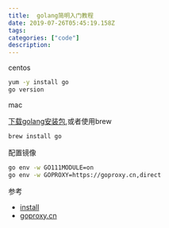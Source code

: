 ```yaml
---
title:  golang简明入门教程
date: 2019-07-26T05:45:19.158Z
tags: 
categories: ["code"]
description: 
---
```


centos

```bash
yum -y install go
go version
```

mac

[下载golang安装包](https://golang.google.cn/doc/install),或者使用brew
```bash
brew install go
```

配置镜像
```bash
go env -w GO111MODULE=on
go env -w GOPROXY=https://goproxy.cn,direct
```

参考  

- [install](https://golang.google.cn/doc/install)
- [goproxy.cn](https://github.com/goproxy/goproxy.cn)